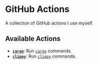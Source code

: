 # GitHub Actions

A collection of GitHub actions I use myself.

## Available Actions

- **[`cargo`](/cargo)**: Run [`cargo`](https://crates.io/) commands.
- **[`clippy`](/clippy)**: Run [`clippy`](https://github.com/rust-lang/rust-clippy) commands.
